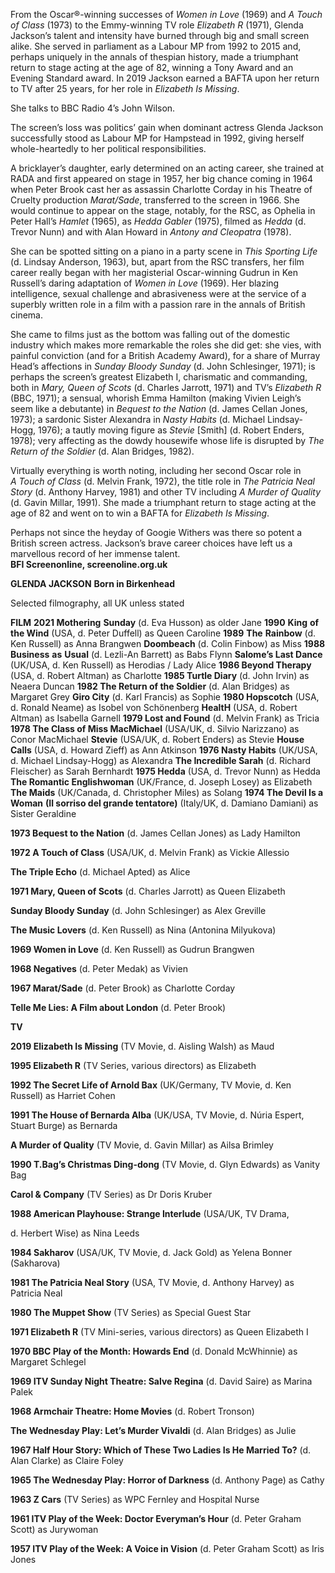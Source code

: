 
From the Oscar®-winning successes of _Women in Love_ (1969) and _A Touch of Class_ (1973) to the Emmy-winning TV role _Elizabeth R_ (1971), Glenda Jackson’s talent and intensity have burned through big and small screen alike. She served in parliament as a Labour MP from 1992 to 2015 and, perhaps uniquely in the annals of thespian history, made a triumphant return to stage acting at the age of 82, winning a Tony Award and an Evening Standard award. In 2019 Jackson earned a BAFTA upon her return to TV after 25 years, for her role in _Elizabeth Is Missing_.

She talks to BBC Radio 4’s John Wilson.

The screen’s loss was politics’ gain when dominant actress Glenda Jackson successfully stood as Labour MP for Hampstead in 1992, giving herself whole-heartedly to her political responsibilities.

A bricklayer’s daughter, early determined on an acting career, she trained at RADA and first appeared on stage in 1957, her big chance coming in 1964 when Peter Brook cast her as assassin Charlotte Corday in his Theatre of Cruelty production _Marat/Sade_, transferred to the screen in 1966. She would continue to appear on the stage, notably, for the RSC, as Ophelia in Peter Hall’s _Hamlet_ (1965), as _Hedda Gabler_ (1975), filmed as _Hedda_ (d. Trevor Nunn) and with Alan Howard in _Antony and Cleopatra_ (1978).

She can be spotted sitting on a piano in a party scene in _This Sporting Life_  
(d. Lindsay Anderson, 1963), but, apart from the RSC transfers, her film career really began with her magisterial Oscar-winning Gudrun in Ken Russell’s daring adaptation of _Women in Love_ (1969). Her blazing intelligence, sexual challenge and abrasiveness were at the service of a superbly written role in a film with a passion rare in the annals of British cinema.

She came to films just as the bottom was falling out of the domestic industry which makes more remarkable the roles she did get: she vies, with painful conviction (and for a British Academy Award), for a share of Murray Head’s affections in _Sunday Bloody Sunday_ (d. John Schlesinger, 1971); is perhaps the screen’s greatest Elizabeth I, charismatic and commanding, both in _Mary, Queen of Scots_ (d. Charles Jarrott, 1971) and TV’s _Elizabeth R_ (BBC, 1971); a sensual, whorish Emma Hamilton (making Vivien Leigh’s seem like a debutante) in _Bequest to the Nation_ (d. James Cellan Jones, 1973); a sardonic Sister Alexandra in _Nasty Habits_ (d. Michael Lindsay-Hogg, 1976); a tautly moving figure as _Stevie_ [Smith] (d. Robert Enders, 1978); very affecting as the dowdy housewife whose life is disrupted by _The Return of the Soldier_ (d. Alan Bridges, 1982).

Virtually everything is worth noting, including her second Oscar role in  
_A Touch of Class_ (d. Melvin Frank, 1972), the title role in _The Patricia Neal Story_ (d. Anthony Harvey, 1981) and other TV including _A Murder of Quality_ (d. Gavin Millar, 1991). She made a triumphant return to stage acting at the age of 82 and went on to win a BAFTA for _Elizabeth Is Missing_.

Perhaps not since the heyday of Googie Withers was there so potent a British screen actress. Jackson’s brave career choices have left us a marvellous record of her immense talent.  
**BFI Screenonline, screenoline.org.uk**  

  

**GLENDA JACKSON**
**Born in Birkenhead**

Selected filmography, all UK unless stated

**FILM**
**2021  Mothering** **Sunday** (d. Eva Husson) as older Jane
**1990** **King** **of the Wind** (USA, d. Peter Duffell) as Queen Caroline
**1989** **The** **Rainbow** (d. Ken Russell) as Anna Brangwen
**Doombeach** (d. Colin Finbow) as Miss
**1988** **Business** **as** **Usual** (d. Lezli-An Barrett) as Babs Flynn
**Salome’s Last Dance** (UK/USA, d. Ken Russell) as Herodias / Lady Alice
**1986 Beyond Therapy** (USA, d. Robert Altman) as Charlotte
**1985 Turtle Diary** (d. John Irvin) as Neaera Duncan
**1982 The Return of the Soldier** (d. Alan Bridges) as Margaret Grey
**Giro City** (d. Karl Francis) as Sophie
**1980 Hopscotch** (USA, d. Ronald Neame) as Isobel von Schönenberg
**HealtH** (USA, d. Robert Altman) as Isabella Garnell
**1979 Lost and Found** (d. Melvin Frank) as Tricia
**1978 The Class of Miss MacMichael** (USA/UK, d. Silvio Narizzano) as Conor MacMichael
**Stevie** (USA/UK, d. Robert Enders) as Stevie
**House Calls** (USA, d. Howard Zieff) as Ann Atkinson
**1976 Nasty Habits** (UK/USA, d. Michael Lindsay-Hogg) as Alexandra
**The Incredible Sarah** (d. Richard Fleischer) as Sarah Bernhardt
**1975 Hedda** (USA, d. Trevor Nunn) as Hedda
**The Romantic Englishwoman** (UK/France, d. Joseph Losey) as Elizabeth
**The Maids** (UK/Canada, d. Christopher Miles) as Solang
**1974 The Devil Is a Woman** **(Il sorriso del grande tentatore)** (Italy/UK, d. Damiano Damiani) as Sister Geraldine

**1973 Bequest to the Nation** (d. James Cellan Jones) as Lady Hamilton

**1972 A Touch of Class** (USA/UK, d. Melvin Frank) as Vickie Allessio

**The Triple Echo** (d. Michael Apted) as Alice

**1971 Mary, Queen of Scots** (d. Charles Jarrott) as Queen Elizabeth

**Sunday Bloody Sunday** (d. John Schlesinger) as Alex Greville

**The Music Lovers** (d. Ken Russell) as Nina (Antonina Milyukova)

**1969 Women in Love** (d. Ken Russell) as Gudrun Brangwen

**1968 Negatives** (d. Peter Medak) as Vivien

**1967 Marat/Sade** (d. Peter Brook) as Charlotte Corday

**Telle Me Lies: A Film about London** (d. Peter Brook)

**TV**

**2019 Elizabeth Is Missing** (TV Movie, d. Aisling Walsh) as Maud

**1995 Elizabeth R** (TV Series, various directors) as Elizabeth

**1992 The Secret Life of Arnold Bax** (UK/Germany, TV Movie, d. Ken Russell) as Harriet Cohen

**1991 The House of Bernarda Alba** (UK/USA, TV Movie, d. Núria Espert, Stuart Burge) as Bernarda

**A Murder of Quality** (TV Movie, d. Gavin Millar) as Ailsa Brimley

**1990 T.Bag’s Christmas Ding-dong** (TV Movie, d. Glyn Edwards) as Vanity Bag

**Carol & Company** (TV Series) as Dr Doris Kruber

**1988 American Playhouse: Strange Interlude** (USA/UK, TV Drama,

d. Herbert Wise) as Nina Leeds

**1984 Sakharov** (USA/UK, TV Movie, d. Jack Gold) as Yelena Bonner (Sakharova)

**1981 The Patricia Neal Story** (USA, TV Movie, d. Anthony Harvey) as Patricia Neal

**1980 The Muppet Show** (TV Series) as Special Guest Star

**1971 Elizabeth R** (TV Mini-series, various directors) as Queen Elizabeth I

**1970 BBC Play of the Month: Howards End** (d. Donald McWhinnie) as Margaret Schlegel

**1969 ITV Sunday Night Theatre: Salve Regina** (d. David Saire) as Marina Palek

**1968 Armchair Theatre: Home Movies** (d. Robert Tronson)

**The Wednesday Play: Let’s Murder Vivaldi** (d. Alan Bridges) as Julie

**1967 Half Hour Story: Which of These Two Ladies Is He Married To?** (d. Alan Clarke) as Claire Foley

**1965 The Wednesday Play: Horror of Darkness** (d. Anthony Page) as Cathy

**1963 Z Cars** (TV Series) as WPC Fernley and Hospital Nurse

**1961 ITV Play of the Week: Doctor Everyman’s Hour** (d. Peter Graham Scott) as Jurywoman

**1957 ITV Play of the Week: A Voice in Vision** (d. Peter Graham Scott) as Iris Jones
<!--stackedit_data:
eyJoaXN0b3J5IjpbODg4Mjc5Mjc3XX0=
-->